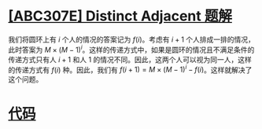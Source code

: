 # [[ABC307E] Distinct Adjacent 题解](https://www.luogu.com.cn/problem/AT_abc307_e)

我们将圆环上有 $i$ 个人的情况的答案记为 $f(i)$。考虑有 $i+1$ 个人排成一排的情况，此时答案为 $M \times (M-1)^i$。这样的传递方式中，如果是圆环的情况且不满足条件的传递方式只有人 $i+1$ 和人 $1$ 的情况不同。因此，这两个人可以视为同一人，这样的传递方式有 $f(i)$ 种。因此，我们有 $f(i+1)=M \times (M-1)^i-f(i)$。这样就解决了这个问题。

# [代码](https://atcoder.jp/contests/abc307/submissions/43021775)

